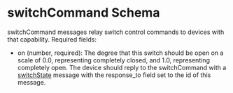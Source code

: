 # switchCommand Schema

switchCommand messages relay switch control commands to devices with that capability.  Required fields:

* on (number, required): The degree that this switch should be open on a scale of 0.0, representing completely closed, and 1.0, representing completely open. The device should reply to the switchCommand with a [switchState](switchCommand.md) message with the response_to field set to the id of this message.